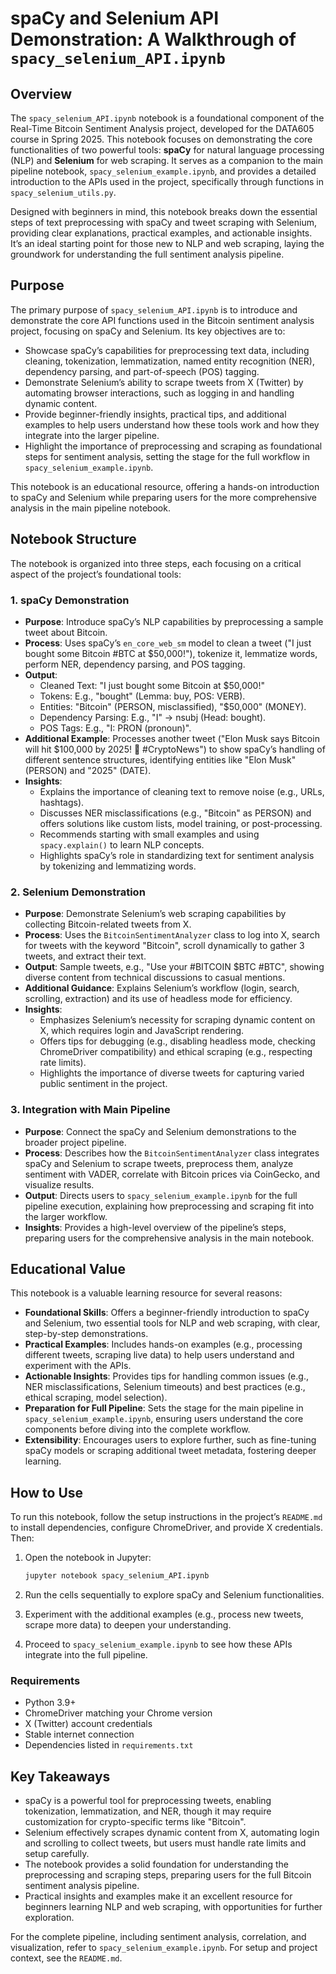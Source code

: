 # spaCy and Selenium API Demonstration: A Walkthrough of `spacy_selenium_API.ipynb`

## Overview

The `spacy_selenium_API.ipynb` notebook is a foundational component of the Real-Time Bitcoin Sentiment Analysis project, developed for the DATA605 course in Spring 2025. This notebook focuses on demonstrating the core functionalities of two powerful tools: **spaCy** for natural language processing (NLP) and **Selenium** for web scraping. It serves as a companion to the main pipeline notebook, `spacy_selenium_example.ipynb`, and provides a detailed introduction to the APIs used in the project, specifically through functions in `spacy_selenium_utils.py`. 

Designed with beginners in mind, this notebook breaks down the essential steps of text preprocessing with spaCy and tweet scraping with Selenium, providing clear explanations, practical examples, and actionable insights. It’s an ideal starting point for those new to NLP and web scraping, laying the groundwork for understanding the full sentiment analysis pipeline.

## Purpose

The primary purpose of `spacy_selenium_API.ipynb` is to introduce and demonstrate the core API functions used in the Bitcoin sentiment analysis project, focusing on spaCy and Selenium. Its key objectives are to:

- Showcase spaCy’s capabilities for preprocessing text data, including cleaning, tokenization, lemmatization, named entity recognition (NER), dependency parsing, and part-of-speech (POS) tagging.
- Demonstrate Selenium’s ability to scrape tweets from X (Twitter) by automating browser interactions, such as logging in and handling dynamic content.
- Provide beginner-friendly insights, practical tips, and additional examples to help users understand how these tools work and how they integrate into the larger pipeline.
- Highlight the importance of preprocessing and scraping as foundational steps for sentiment analysis, setting the stage for the full workflow in `spacy_selenium_example.ipynb`.

This notebook is an educational resource, offering a hands-on introduction to spaCy and Selenium while preparing users for the more comprehensive analysis in the main pipeline notebook.

## Notebook Structure

The notebook is organized into three steps, each focusing on a critical aspect of the project’s foundational tools:

### 1. spaCy Demonstration

- **Purpose**: Introduce spaCy’s NLP capabilities by preprocessing a sample tweet about Bitcoin.
- **Process**: Uses spaCy’s `en_core_web_sm` model to clean a tweet ("I just bought some Bitcoin #BTC at $50,000!"), tokenize it, lemmatize words, perform NER, dependency parsing, and POS tagging.
- **Output**:
  - Cleaned Text: "I just bought some Bitcoin at $50,000!"
  - Tokens: E.g., "bought" (Lemma: buy, POS: VERB).
  - Entities: "Bitcoin" (PERSON, misclassified), "$50,000" (MONEY).
  - Dependency Parsing: E.g., "I" → nsubj (Head: bought).
  - POS Tags: E.g., "I: PRON (pronoun)".
- **Additional Example**: Processes another tweet ("Elon Musk says Bitcoin will hit $100,000 by 2025! 🚀 #CryptoNews") to show spaCy’s handling of different sentence structures, identifying entities like "Elon Musk" (PERSON) and "2025" (DATE).
- **Insights**:
  - Explains the importance of cleaning text to remove noise (e.g., URLs, hashtags).
  - Discusses NER misclassifications (e.g., "Bitcoin" as PERSON) and offers solutions like custom lists, model training, or post-processing.
  - Recommends starting with small examples and using `spacy.explain()` to learn NLP concepts.
  - Highlights spaCy’s role in standardizing text for sentiment analysis by tokenizing and lemmatizing words.

### 2. Selenium Demonstration

- **Purpose**: Demonstrate Selenium’s web scraping capabilities by collecting Bitcoin-related tweets from X.
- **Process**: Uses the `BitcoinSentimentAnalyzer` class to log into X, search for tweets with the keyword "Bitcoin", scroll dynamically to gather 3 tweets, and extract their text.
- **Output**: Sample tweets, e.g., "Use your #BITCOIN $BTC #BTC", showing diverse content from technical discussions to casual mentions.
- **Additional Guidance**: Explains Selenium’s workflow (login, search, scrolling, extraction) and its use of headless mode for efficiency.
- **Insights**:
  - Emphasizes Selenium’s necessity for scraping dynamic content on X, which requires login and JavaScript rendering.
  - Offers tips for debugging (e.g., disabling headless mode, checking ChromeDriver compatibility) and ethical scraping (e.g., respecting rate limits).
  - Highlights the importance of diverse tweets for capturing varied public sentiment in the project.

### 3. Integration with Main Pipeline

- **Purpose**: Connect the spaCy and Selenium demonstrations to the broader project pipeline.
- **Process**: Describes how the `BitcoinSentimentAnalyzer` class integrates spaCy and Selenium to scrape tweets, preprocess them, analyze sentiment with VADER, correlate with Bitcoin prices via CoinGecko, and visualize results.
- **Output**: Directs users to `spacy_selenium_example.ipynb` for the full pipeline execution, explaining how preprocessing and scraping fit into the larger workflow.
- **Insights**: Provides a high-level overview of the pipeline’s steps, preparing users for the comprehensive analysis in the main notebook.

## Educational Value

This notebook is a valuable learning resource for several reasons:

- **Foundational Skills**: Offers a beginner-friendly introduction to spaCy and Selenium, two essential tools for NLP and web scraping, with clear, step-by-step demonstrations.
- **Practical Examples**: Includes hands-on examples (e.g., processing different tweets, scraping live data) to help users understand and experiment with the APIs.
- **Actionable Insights**: Provides tips for handling common issues (e.g., NER misclassifications, Selenium timeouts) and best practices (e.g., ethical scraping, model selection).
- **Preparation for Full Pipeline**: Sets the stage for the main pipeline in `spacy_selenium_example.ipynb`, ensuring users understand the core components before diving into the complete workflow.
- **Extensibility**: Encourages users to explore further, such as fine-tuning spaCy models or scraping additional tweet metadata, fostering deeper learning.

## How to Use

To run this notebook, follow the setup instructions in the project’s `README.md` to install dependencies, configure ChromeDriver, and provide X credentials. Then:

1. Open the notebook in Jupyter:

   ```bash
   jupyter notebook spacy_selenium_API.ipynb
   ```
2. Run the cells sequentially to explore spaCy and Selenium functionalities.
3. Experiment with the additional examples (e.g., process new tweets, scrape more data) to deepen your understanding.
4. Proceed to `spacy_selenium_example.ipynb` to see how these APIs integrate into the full pipeline.

### Requirements

- Python 3.9+
- ChromeDriver matching your Chrome version
- X (Twitter) account credentials
- Stable internet connection
- Dependencies listed in `requirements.txt`

## Key Takeaways

- spaCy is a powerful tool for preprocessing tweets, enabling tokenization, lemmatization, and NER, though it may require customization for crypto-specific terms like "Bitcoin".
- Selenium effectively scrapes dynamic content from X, automating login and scrolling to collect tweets, but users must handle rate limits and setup carefully.
- The notebook provides a solid foundation for understanding the preprocessing and scraping steps, preparing users for the full Bitcoin sentiment analysis pipeline.
- Practical insights and examples make it an excellent resource for beginners learning NLP and web scraping, with opportunities for further exploration.

For the complete pipeline, including sentiment analysis, correlation, and visualization, refer to `spacy_selenium_example.ipynb`. For setup and project context, see the `README.md`.
